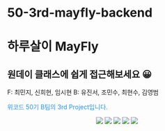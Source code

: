 # 50-3rd-mayfly-backend
# 하루살이 MayFly
## 원데이 클래스에 쉽게 접근해보세요 😀

F: 최민지, 신희현, 임시현
B: 유진서, 조민수, 최현수, 김영범

<p style="color: dodgerblue">위코드 50기 B팀의 3rd Project입니다.</p>

<div align="center">
<img src="https://img.shields.io/badge/express-000000?style=for-the-badge&logo=express&logoColor=white">
<img src="https://img.shields.io/badge/javascript-F7DF1E?style=for-the-badge&logo=javascript&logoColor=black">
<img src="https://img.shields.io/badge/mysql-4479A1?style=for-the-badge&logo=mysql&logoColor=white">
<img src="https://img.shields.io/badge/linux-FCC624?style=for-the-badge&logo=linux&logoColor=black">
<img src="https://img.shields.io/badge/node.js-339933?style=for-the-badge&logo=Node.js&logoColor=white">
</div>
